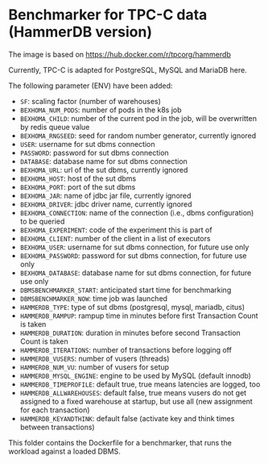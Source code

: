 # Benchmarker for TPC-C data (HammerDB version)

The image is based on https://hub.docker.com/r/tpcorg/hammerdb

Currently, TPC-C is adapted for PostgreSQL, MySQL and MariaDB here.

The following parameter (ENV) have been added:

* `SF`: scaling factor (number of warehouses)
* `BEXHOMA_NUM_PODS`: number of pods in the k8s job
* `BEXHOMA_CHILD`: number of the current pod in the job, will be overwritten by redis queue value
* `BEXHOMA_RNGSEED`: seed for random number generator, currently ignored
* `USER`: username for sut dbms connection
* `PASSWORD`: password for sut dbms connection
* `DATABASE`: database name for sut dbms connection
* `BEXHOMA_URL`: url of the sut dbms, currently ignored
* `BEXHOMA_HOST`: host of the sut dbms
* `BEXHOMA_PORT`: port of the sut dbms
* `BEXHOMA_JAR`: name of jdbc jar file, currently ignored
* `BEXHOMA_DRIVER`: jdbc driver name, currently ignored
* `BEXHOMA_CONNECTION`: name of the connection (i.e., dbms configuration) to be queried
* `BEXHOMA_EXPERIMENT`: code of the experiment this is part of
* `BEXHOMA_CLIENT`: number of the client in a list of executors
* `BEXHOMA_USER`: username for sut dbms connection, for future use only
* `BEXHOMA_PASSWORD`: password for sut dbms connection, for future use only
* `BEXHOMA_DATABASE`: database name for sut dbms connection, for future use only
* `DBMSBENCHMARKER_START`: anticipated start time for benchmarking
* `DBMSBENCHMARKER_NOW`: time job was launched
* `HAMMERDB_TYPE`: type of sut dbms (postgresql, mysql, mariadb, citus)
* `HAMMERDB_RAMPUP`: rampup time in minutes before first Transaction Count is taken
* `HAMMERDB_DURATION`: duration in minutes before second Transaction Count is taken
* `HAMMERDB_ITERATIONS`: number of transactions before logging off
* `HAMMERDB_VUSERS`: number of vusers (threads)
* `HAMMERDB_NUM_VU`: number of vusers for setup
* `HAMMERDB_MYSQL_ENGINE`: engine to be used by MySQL (default innodb)
* `HAMMERDB_TIMEPROFILE`: default true, true means latencies are logged, too
* `HAMMERDB_ALLWAREHOUSES`: default false, true means vusers do not get assigned to a fixed warehouse at startup, but use all (new assignment for each transaction)
* `HAMMERDB_KEYANDTHINK`: default false (activate key and think times between transactions)

This folder contains the Dockerfile for a benchmarker, that runs the workload against a loaded DBMS.
